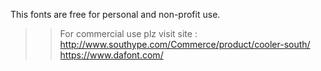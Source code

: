 This fonts are free for personal and non-profit use.  
  
>> For commercial use plz visit site :   
> http://www.southype.com/Commerce/product/cooler-south/  
> https://www.dafont.com/
